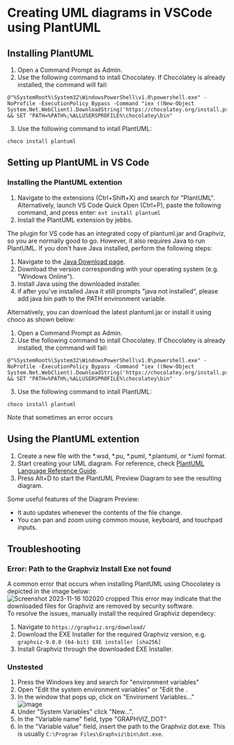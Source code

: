# Creating UML diagrams in VSCode using PlantUML

## Installing PlantUML
1. Open a Command Prompt as Admin.
2. Use the following command to intall Chocolatey. If Chocolatey is already installed, the command will fail: 
```
@"%SystemRoot%\System32\WindowsPowerShell\v1.0\powershell.exe" -NoProfile -ExecutionPolicy Bypass -Command "iex ((New-Object System.Net.WebClient).DownloadString('https://chocolatey.org/install.ps1'))" && SET "PATH=%PATH%;%ALLUSERSPROFILE%\chocolatey\bin"
```
3. Use the following command to intall PlantUML:
```
choco install plantuml
```

## Setting up PlantUML in VS Code
### Installing the PlantUML extention
1. Navigate to the extensions (Ctrl+Shift+X) and search for "PlantUML". Alternatively, launch VS Code Quick Open (Ctrl+P), paste the following command, and press enter:
```ext install plantuml```
2. Install the PlantUML extension by jebbs.

The plugin for VS code has an integrated copy of plantuml.jar and Graphviz, so you are normally good to go. However, it also requires Java to run PlantUML. 
If you don't have Java installed, perform the following steps:
1. Navigate to the [Java Download page](https://www.java.com/en/download/manual.jsp).
2. Download the version corresponding with your operating system (e.g. "Windows Online").
3. Install Java using the downloaded installer.
4. if after you've installed Java it still prompts "java not installed", please add java bin path to the PATH environment variable.

Alternatively, you can download the latest plantuml.jar or install it using choco as shown below:
1. Open a Command Prompt as Admin.
2. Use the following command to intall Chocolatey. If Chocolatey is already installed, the command will fail: 
```
@"%SystemRoot%\System32\WindowsPowerShell\v1.0\powershell.exe" -NoProfile -ExecutionPolicy Bypass -Command "iex ((New-Object System.Net.WebClient).DownloadString('https://chocolatey.org/install.ps1'))" && SET "PATH=%PATH%;%ALLUSERSPROFILE%\chocolatey\bin"
```
3. Use the following command to intall PlantUML:
```
choco install plantuml
```
Note that sometimes an error occurs 
## Using the PlantUML extention
1. Create a new file with the *.wsd, *.pu, *.puml, *.plantuml, or *.iuml format.
2. Start creating your UML diagram. For reference, check [PlantUML Language Reference Guide](https://plantuml.com/guide).
3. Press Alt+D to start the PlantUML Preview Diagram to see the resulting diagram. 

Some useful features of the Diagram Preview:
- It auto updates whenever the contents of the file change.
- You can pan and zoom using common mouse, keyboard, and touchpad inputs.

## Troubleshooting
### Error: Path to the Graphviz Install Exe not found
A common error that occurs when installing PlantUML using Chocolatey is depicted in the image below:\
![Screenshot 2023-11-16 102020 cropped](https://github.com/SjoerdDevelops/vscode-setup-for-unity-development/assets/146742966/6ab74ef8-145d-42ed-852e-c593774eb9bc)
This error may indicate that the downloaded files for Graphviz are removed by security software. \
To resolve the issues, manually install the required Graphviz dependecy:
1. Navigate to `https://graphviz.org/download/`
2. Download the EXE Installer for the required Graphviz version, e.g. `graphviz-9.0.0 (64-bit) EXE installer [sha256]`
3. Install Graphviz through the downloaded EXE Installer.

### Unstested
1. Press the Windows key and search for "environment variables"
2. Open "Edit the system environment variables" or "Edit the .
3. In the window that pops up, click on "Enviroment Variables..."\
![image](https://github.com/SjoerdDevelops/vscode-setup-for-unity-development/assets/146742966/c93b2aee-d3c4-4094-81dd-7d00156bce23)
4. Under "System Variables" click "New...".
5. In the "Variable name" field, type "GRAPHVIZ_DOT"
6. In the "Variable value" field, insert the path to the Graphviz dot.exe. This is usually `C:\Program Files\Graphviz\bin\dot.exe`.
